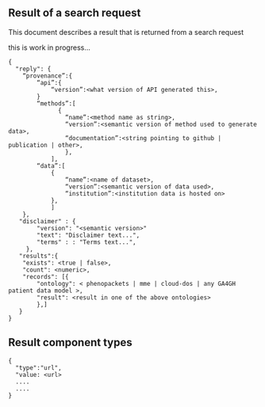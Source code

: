 ## Result of a search request

This document describes a result that is returned from a search request

this is work in progress...

```
{
  "reply": {
    “provenance”:{
		“api”:{
			“version”:<what version of API generated this>,
		}	
		“methods”:[
			  {
				“name”:<method name as string>,
				“version”:<semantic version of method used to generate data>,
				“documentation”:<string pointing to github | publication | other>,
			    },
			],
		“data”:[
			{
				“name”:<name of dataset>,
				“version”:<semantic version of data used>,
				“institution”:<institution data is hosted on>	
			},
			]
  	},
   "disclaimer" : {
		"version": "<semantic version>"
		"text": "Disclaimer text...",
		"terms" : : "Terms text...",
 	 },
   "results":{
   	"exists": <true | false>,
	"count": <numeric>,
	"records": [{
		"ontology": < phenopackets | mme | cloud-dos | any GA4GH patient data model >,
		"result": <result in one of the above ontologies>
    	},]
   }
}
```




## Result component types

```
{
  "type":"url",
  "value: <url>
  ....
  ....
}
```
